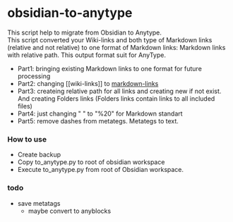# obsidian-to-anytype
This script help to migrate from Obsidian to Anytype.  
This script converted your Wiki-links and both type of Markdown links (relative and not relative) to one format of Markdown links: Markdown links with relative path.
This output format suit for AnyType.
- Part1: bringing existing Markdown links to one format for future processing
- Part2: changing [[wiki-links]] to [markdown-links](markdown-links.md)
- Part3: createing relative path for all links and creating new if not exist. And creating Folders links (Folders links contain links to all included files)
- Part4: just changing " " to "%20" for Markdown standart
- Part5: remove dashes from metategs. Metategs to text.

### How to use
- Create backup
- Copy to_anytype.py to root of obsidian workspace
- Execute to_anytype.py from root of Obsidian workspace.

### todo
- save metatags
    - maybe convert to anyblocks
